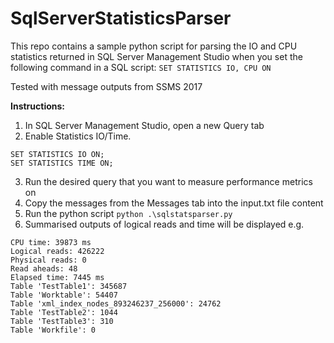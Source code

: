 # SqlServerStatisticsParser

This repo contains a sample python script for parsing the IO and CPU statistics returned in SQL Server Management Studio when you set the following command in a SQL script: `SET STATISTICS IO, CPU ON`

Tested with message outputs from SSMS 2017




**Instructions:**
1. In SQL Server Management Studio, open a new Query tab
2. Enable Statistics IO/Time.
```
SET STATISTICS IO ON;
SET STATISTICS TIME ON;
```
3. Run the desired query that you want to measure performance metrics on
4. Copy the messages from the Messages tab into the input.txt file content
5. Run the python script 
`python .\sqlstatsparser.py`
6. Summarised outputs of logical reads and time will be displayed
e.g.
```
CPU time: 39873 ms
Logical reads: 426222
Physical reads: 0
Read aheads: 48
Elapsed time: 7445 ms
Table 'TestTable1': 345687
Table 'Worktable': 54407
Table 'xml_index_nodes_893246237_256000': 24762
Table 'TestTable2': 1044
Table 'TestTable3': 310
Table 'Workfile': 0
```